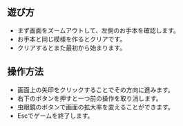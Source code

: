 ## 遊び方
* まず画面をズームアウトして、左側のお手本を確認します。
* お手本と同じ模様を作るとクリアです。
* クリアするとまた最初から始まります。

## 操作方法
* 画面上の矢印をクリックすることでその方向に進みます。
* 右下のボタンを押すと一つ前の操作を取り消します。
* 虫眼鏡のボタンで画面の拡大率を変えることができます。
* Escでゲームを終了します。
